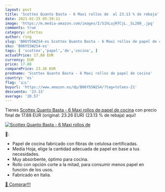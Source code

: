 ```yaml
---
layout: post
title: 'Scottex Quanto Basta - 6 Maxi rollos de  al 23.13 % de rebaja'
date: 2021-01-25 05:39:11
image: 'https://m.media-amazon.com/images/I/51hLujRfCjL._SL200_.jpg'
comments: true
category: ofertas
author: ring
slug: 'B06Y5SW2S4-es Scottex Quanto Basta - 6 Maxi rollos de papel de cocina'
sku: 'B06Y5SW2S4-es'
tags: [ 'scottex','papel','de','cocina', ]
actualPrice: 17.88 EUR
currency: EUR
price: 17.88
comparePrice: 23.26 EUR
prodname: 'Scottex Quanto Basta - 6 Maxi rollos de papel de cocina'
country: 'es'
flag: '🇪🇸'
buyurl: 'https://www.amazon.es/dp/B06Y5SW2S4/?tag=tolees-21'
descuento: '23.13'
average: '20.57'
---
```


Tienes [Scottex Quanto Basta - 6 Maxi rollos de papel de cocina](https://www.amazon.es/dp/B06Y5SW2S4/?tag=tolees-21) con precio final de  17.88 EUR (original: 23.26 EUR) (23.13 %  de rebaja) aqui!

[![Scottex Quanto Basta - 6 Maxi rollos de ](https://m.media-amazon.com/images/I/51hLujRfCjL._SL200_.jpg)](https://www.amazon.es/dp/B06Y5SW2S4/?tag=tolees-21)

🔎:

- Papel de cocina fabricado con fibras de celulosa certificadas.
- Media Hoja, elige la cantidad adecuada de papel en base a tus necesidades.
- Muy absorbente, óptimo para cocina.
- Rollo con opción corte a la mitad, para consumir menos papel en función de los usos.
- Fabricado en Italia.

[🛒 Comprar!!!](https://www.amazon.es/dp/B06Y5SW2S4/?tag=tolees-21)
